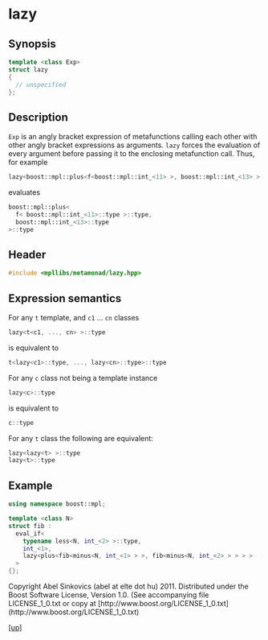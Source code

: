 # lazy

## Synopsis

```cpp
template <class Exp>
struct lazy
{
  // unspecified
};
```

## Description

`Exp` is an angly bracket expression of metafunctions calling each other with
other angly bracket expressions as arguments. `lazy` forces the evaluation of
every argument before passing it to the enclosing metafunction call. Thus, for
example

```cpp
lazy<boost::mpl::plus<f<boost::mpl::int_<11> >, boost::mpl::int_<13> >::type
```

evaluates

```cpp
boost::mpl::plus<
  f< boost::mpl::int_<11>::type >::type,
  boost::mpl::int_<13>::type
>::type
```

## Header

```cpp
#include <mpllibs/metamonad/lazy.hpp>
```

## Expression semantics

For any `t` template, and `c1` ... `cn` classes

```cpp
lazy<t<c1, ..., cn> >::type
```

is equivalent to

```cpp
t<lazy<c1>::type, ..., lazy<cn>::type>::type
```

For any `c` class not being a template instance

```cpp
lazy<c>::type
```

is equivalent to

```cpp
c::type
```

For any `t` class the following are equivalent:

```cpp
lazy<lazy<t> >::type
lazy<t>::type
```

## Example

```cpp
using namespace boost::mpl;

template <class N>
struct fib :
  eval_if<
    typename less<N, int_<2> >::type,
    int_<1>,
    lazy<plus<fib<minus<N, int_<1> > >, fib<minus<N, int_<2> > > > >
  >
{};
```

<p class="copyright">
Copyright Abel Sinkovics (abel at elte dot hu) 2011.
Distributed under the Boost Software License, Version 1.0.
(See accompanying file LICENSE_1_0.txt or copy at
[http://www.boost.org/LICENSE_1_0.txt](http://www.boost.org/LICENSE_1_0.txt)
</p>

[[up]](reference.html)



